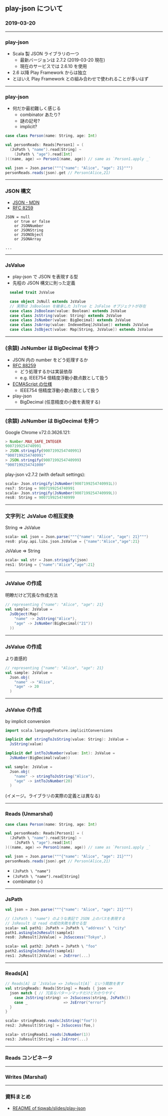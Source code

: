 ## play-json について

### 2019-03-20

---

### play-json

- Scala 製 JSON ライブラリの一つ
  - 最新バージョンは 2.7.2 (2019-03-20 現在)
  - 現在のサービスでは 2.6.10 を使用
- 2.6 以降 Play Framework からは独立
- とはいえ Play Framework との組み合わせで使われることが多いはず

---

### play-json

- 何だか最初難しく感じる
  - combinator あたり?
  - 謎の記号?
  - implicit?

```scala
case class Person(name: String, age: Int)

val personReads: Reads[Person1] = (
  (JsPath \ "name").read[String] ~
    (JsPath \ "age").read[Int]
)((name, age) => Person1(name, age)) // same as `Person1.apply _`

val json = Json.parse("""{"name": "Alice", "age": 21}""")
personReads.reads(json).get // Person(Alice,21)
```

---

### JSON 構文

- [JSON - MDN][1]
- [RFC 8259][2]

```
JSON = null
    or true or false
    or JSONNumber
    or JSONString
    or JSONObject
    or JSONArray

...
```

[1]: https://developer.mozilla.org/ja/docs/Web/JavaScript/Reference/Global_Objects/JSON
[2]: https://www.rfc-editor.org/rfc/rfc8259.txt

---

### JsValue

- play-json で JSON を表現する型
- 先程の JSON 構文に則った定義

```scala
  sealed trait JsValue

  case object JsNull extends JsValue
  // 実際は JsBoolean を継承した JsTrue と JsFalse オブジェクトが存在
  case class JsBoolean(value: Boolean) extends JsValue
  case class JsString(value: String) extends JsValue
  case class JsNumber(value: BigDecimal) extends JsValue
  case class JsArray(value: IndexedSeq[JsValue]) extends JsValue
  case class JsObject(value: Map[String, JsValue]) extends JsValue
```

---

### (余談) JsNumber は BigDecimal を持つ

- JSON 内の number をどう処理するか
- [RFC 88259][1]
  - どう処理するかは実装依存
  - e.g. IEEE754 倍精度浮動小数点数として扱う
- [ECMAScript の仕様][2]
  - IEEE754 倍精度浮動小数点数として扱う
- play-json
  - BigDecimal (任意精度の小数を表現する)

[1]: https://www.rfc-editor.org/rfc/rfc8259.txt
[2]: https://www.ecma-international.org/ecma-262/5.1/#sec-4.3.19

---

### (余談) JsNumber は BigDecimal を持つ

Google Chrome v72.0.3626.121:

```javascript
> Number.MAX_SAFE_INTEGER
9007199254740991
> JSON.stringify(9007199254740991)
"9007199254740991"
> JSON.stringify(9007199254740999)
"9007199254741000"
```

play-json v2.7.2 (with default settings):

```scala
scala> Json.stringify(JsNumber(9007199254740991L))
res7: String = 9007199254740991
scala> Json.stringify(JsNumber(9007199254740999L))
res8: String = 9007199254740999
```

---

### 文字列と JsValue の相互変換

String => JsValue

```scala
scala> val json = Json.parse("""{"name": "Alice", "age": 21}""")
res0: play.api.libs.json.JsValue = {"name":"Alice","age":21}
```

JsValue => String

```scala
scala> val str = Json.stringify(json)
res1: String = {"name":"Alice","age":21}
```

---

### JsValue の作成

明瞭だけど冗長な作成方法

```scala
// representing {"name": "Alice", "age": 21}
val sample: JsValue =
  JsObject(Map(
    "name" -> JsString("Alice"),
    "age" -> JsNumber(BigDecimal("21"))
  ))
```

---

### JsValue の作成

より直感的

```scala
// representing {"name": "Alice", "age": 21}
val sample: JsValue =
  Json.obj(
    "name" -> "Alice",
    "age" -> 20
  )
```

---

### JsValue の作成

by implicit conversion

```scala
import scala.languageFeature.implicitConversions

implicit def stringToJsString(value: String): JsValue =
  JsString(value)

implicit def intToJsNumber(value: Int): JsValue =
  JsNumber(BigDecimal(value))
```

```scala
val sample: JsValue =
  Json.obj(
    "name" -> stringToJsString("Alice"),
    "age" -> intToJsNumber(20)
  )
```

(イメージ。ライブラリの実際の定義とは異なる)

---

### Reads (Unmarshal)

```scala
case class Person(name: String, age: Int)

val personReads: Reads[Person1] = (
  (JsPath \ "name").read[String] ~
    (JsPath \ "age").read[Int]
)((name, age) => Person1(name, age)) // same as `Person1.apply _`

val json = Json.parse("""{"name": "Alice", "age": 21}""")
personReads.reads(json).get // Person(Alice,21)
```

- `(JsPath \ "name")`
- `(JsPath \ "name").read[String]`
- combinator (`~`)

---

### JsPath

```scala
val json = Json.parse("""{"name": "Alice", "age": 21}""")

// (JsPath \ "name") のような表記で JSON 上のパスを表現する
// JsResult は read の成功失敗を表せる型
scala> val path1: JsPath = JsPath \ "address" \ "city"
path1.asSingleJsResult(sample1)
res0: JsResult[JsValue] = JsSuccess("Tokyo",)

scala> val path2: JsPath = JsPath \ "foo"
path2.asSingleJsResult(sample1) 
res1: JsResult[JsValue] = JsError(...)
```

---

### Reads[A]

```scala
// Reads[A] は `JsValue => JsResult[A]` という関数を表す
val stringReads: Reads[String] = Reads { json =>
  json match { // 冗長なパターンマッチだけどわかりやすく
    case JsString(string) => JsSuccess(string, JsPath())
    case _                => JsError("error")
  }
}
```

```scala
scala> stringReads.reads(JsString("foo"))
res2: JsResult[String] = JsSuccess(foo,)

scala> stringReads1.reads(JsNumber(1))
res3: JsResult[String] = JsError(...)
```

---

### Reads コンビネータ

---

### Writes (Marshal)

---

### 資料まとめ

- [README of tiqwab/slides/play-json][1]

[1]: https://github.com/tiqwab/slides/tree/master/play-json
